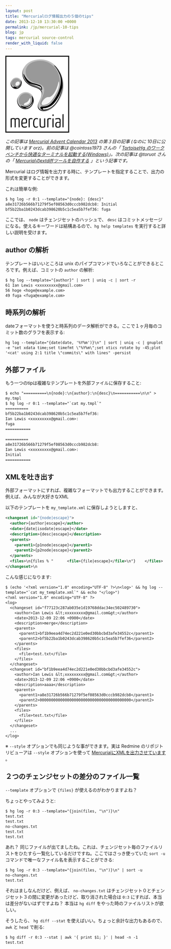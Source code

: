 ```yaml
---
layout: post
title: "Mercurialログ情報出力の５個のtips"
date: 2013-12-10 13:30:00 +0000
permalink: /jp/mercurial-10-tips
blog: jp
tags: mercurial source-control
render_with_liquid: false
---
```


<!-- textlint-disable rousseau -->

<img src="/assets/images/mercurial/mercurial_medium.png" class="align-center" />

_この記事は [Mercurial Advent Calendar 2013](http://connpass.com/event/3950/) の第３目の記事 (なのに 10日に公開しています orz)。前の記事は @cointoss1973 さんの「 [TortoiseHg のワークベンチから快適なターミナルを起動する(Windows)](http://cointoss.hatenablog.com/entry/2013/12/02/182618)」。次の記事は @toruot さんの「 [Mercurialのextdiffツールを自作する](http://toruot.hatenablog.jp/entry/2013/12/04/231914) 」という記事です。_

Mercurial はログ情報を出力する時に、テンプレートを指定することで、出力の形式を変更することができます。

これは簡単な例:

```shell
$ hg log -r 0:1 --template="{node}: {desc}"
a8e31726b566b71279f5ef08563d0cccb982dcb8: Initial
bf5b22ba1b0243dcab398620b5c1c5ea5b7fef36: fuga
```

ここでは、 `node` はチェンジセットのハッシュで、 `desc` はコミットメッセージになる。使えるキーワードは結構あるので、`hg help templates` を実行すると詳しい説明を受けます。

## author の解析

テンプレートはいいところは unix のパイプコマンドでいろなことができるところです。例えば、コミットの `author` の解析:

```shell
$ hg log --template="{author}" | sort | uniq -c | sort -r
61 Ian Lewis <xxxxxxxxx@gmail.com>
56 hoge <hoge@example.com>
49 fuga <fuga@example.com>
```

## 時系列の解析

dateフォーマットを使うと時系列のデータ解析ができる。ここで１ヶ月毎のコミット数のグラフを表示する:

```shell
hg log --template="{date(date, '%Y%m')}\n" | sort | uniq -c | gnuplot -e "set xdata time;set timefmt \"%Y%m\";set xtics rotate by -45;plot '<cat' using 2:1 title \"commits\" with lines" -persist
```

## 外部ファイル

もう一つのtipは複雑なテンプレートを外部ファイルに保存すること:

```shell
$ echo "==========\n{node}:\n{author}:\n{desc}\n===========\n\n" > my.tmpl
$ hg log -r 0:1 --template="`cat my.tmpl`"
==========
bf5b22ba1b0243dcab398620b5c1c5ea5b7fef36:
Ian Lewis <xxxxxxxxx@gmail.com>:
fuga
===========

==========
a8e31726b566b71279f5ef08563d0cccb982dcb8:
Ian Lewis <xxxxxxxxx@gmail.com>:
Initial
===========
```

## XMLを吐き出す

外部フォーマットにすれば、複雑なフォーマットでも出力することができます。
例えば、みんなが大好きなXML

以下のテンプレートを `my_template.xml` に保存しようとしますと、

```xml
<changeset id="{node|escape}">
  <author>{author|escape}</author>
  <date>{date|isodate|escape}</date>
  <description>{desc|escape}</description>
  <parents>
    <parent1>{p1node|escape}</parent1>
    <parent2>{p2node|escape}</parent2>
  </parents>
  <files>\n{files % "      <file>{file|escape}</file>\n"}    </files>
</changeset>\n
```

こんな感じになります:

```shell
$ (echo '<?xml version="1.0" encoding="UTF-8" ?>\n<log>' && hg log --template="`cat my_template.xml`" && echo "</log>")
<?xml version="1.0" encoding="UTF-8" ?>
<log>
  <changeset id="f77123c287ab035e1d19768ddac34ec502489730">
    <author>Ian Lewis &lt;xxxxxxxxx@gmail.com&gt;</author>
    <date>2013-12-09 22:06 +0900</date>
    <description>merge</description>
    <parents>
      <parent1>bf1b9eea4d74ec2d221e0ed30bbcbd3afe34552c</parent1>
      <parent2>bf5b22ba1b0243dcab398620b5c1c5ea5b7fef36</parent2>
    </parents>
    <files>
      <file>test.txt</file>
    </files>
  </changeset>
  <changeset id="bf1b9eea4d74ec2d221e0ed30bbcbd3afe34552c">
    <author>Ian Lewis &lt;xxxxxxxxx@gmail.com&gt;</author>
    <date>2013-12-09 22:06 +0900</date>
    <description>aaaa</description>
    <parents>
      <parent1>a8e31726b566b71279f5ef08563d0cccb982dcb8</parent1>
      <parent2>0000000000000000000000000000000000000000</parent2>
    </parents>
    <files>
      <file>test.txt</file>
    </files>
  </changeset>
  ...
</log>
```

※ `--style` オプションでも同じような事ができます。実は Redmine のリポジトリビューアは `--style` オプションを使って [MercurialにXMLを出力させています](http://www.redmine.org/projects/redmine/repository/entry/trunk/lib/redmine/scm/adapters/mercurial_adapter.rb) 。

## ２つのチェンジセットの差分のファイル一覧

`--template` オプションで `{files}` が使えるのがわかりますよね？

ちょっとやってみようと:

```shell
$ hg log -r 0:3 --template="{join(files, "\n")}\n"
test.txt
test.txt
no-changes.txt
test.txt
test.txt
```

あれ？ 同じファイルが出てましたね。これは、チェンジセット毎のファイルリストをひたすら一覧化しているだけですね。ここではさっき使っていた `sort -u` コマンドで唯一なファイル名を表示することができる:

```shell
$ hg log -r 0:3 --template="{join(files, "\n")}\n" | sort -u
no-changes.txt
test.txt
```

それはましなんだけど、例えば、 `no-changes.txt` はチェンジセット０とチェンジセット３の間に変更があったけど、取り消された場合は `0:3` にすれば、本当は差分がないはずですよね？ 本当は `hg diff` をやった時のファイルリストが欲しい。

そうしたら、 `hg diff --stat` を使えばいい。ちょっと余計な出力もあるので、 `awk` と `head` で削る:

```shell
$ hg diff -r 0:3 --stat | awk '{ print $1; }' | head -n -1
test.txt
```

<!-- textlint-enable rousseau -->

